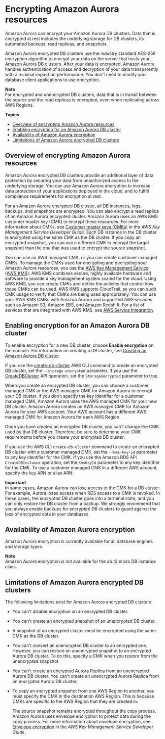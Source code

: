 # Encrypting Amazon Aurora resources<a name="Overview.Encryption"></a>

Amazon Aurora can encrypt your Amazon Aurora DB clusters\. Data that is encrypted at rest includes the underlying storage for DB clusters, its automated backups, read replicas, and snapshots\.

Amazon Aurora encrypted DB clusters use the industry standard AES\-256 encryption algorithm to encrypt your data on the server that hosts your Amazon Aurora DB clusters\. After your data is encrypted, Amazon Aurora handles authentication of access and decryption of your data transparently with a minimal impact on performance\. You don't need to modify your database client applications to use encryption\.

**Note**  
For encrypted and unencrypted DB clusters, data that is in transit between the source and the read replicas is encrypted, even when replicating across AWS Regions\.

**Topics**
+ [Overview of encrypting Amazon Aurora resources](#Overview.Encryption.Overview)
+ [Enabling encryption for an Amazon Aurora DB cluster](#Overview.Encryption.Enabling)
+ [Availability of Amazon Aurora encryption](#Overview.Encryption.Availability)
+ [Limitations of Amazon Aurora encrypted DB clusters](#Overview.Encryption.Limitations)

## Overview of encrypting Amazon Aurora resources<a name="Overview.Encryption.Overview"></a>

Amazon Aurora encrypted DB clusters provide an additional layer of data protection by securing your data from unauthorized access to the underlying storage\. You can use Amazon Aurora encryption to increase data protection of your applications deployed in the cloud, and to fulfill compliance requirements for encryption at rest\.

For an Amazon Aurora encrypted DB cluster, all DB instances, logs, backups, and snapshots are encrypted\. You can also encrypt a read replica of an Amazon Aurora encrypted cluster\. Amazon Aurora uses an AWS KMS customer master key \(CMK\) to encrypt these resources\. For more information about CMKs, see [Customer master keys \(CMKs\)](https://docs.aws.amazon.com/kms/latest/developerguide/concepts.html#master_keys) in the *AWS Key Management Service Developer Guide*\. Each DB instance in the DB cluster is encrypted using the same CMK as the DB cluster\. If you copy an encrypted snapshot, you can use a different CMK to encrypt the target snapshot than the one that was used to encrypt the source snapshot\.

You can use an AWS managed CMK, or you can create customer managed CMKs\. To manage the CMKs used for encrypting and decrypting your Amazon Aurora resources, you use the [AWS Key Management Service \(AWS KMS\)](https://docs.aws.amazon.com/kms/latest/developerguide/)\. AWS KMS combines secure, highly available hardware and software to provide a key management system scaled for the cloud\. Using AWS KMS, you can create CMKs and define the policies that control how these CMKs can be used\. AWS KMS supports CloudTrail, so you can audit CMK usage to verify that CMKs are being used appropriately\. You can use your AWS KMS CMKs with Amazon Aurora and supported AWS services such as Amazon S3, Amazon EBS, and Amazon Redshift\. For a list of services that are integrated with AWS KMS, see [AWS Service Integration](http://aws.amazon.com/kms/features/#AWS_Service_Integration)\.

## Enabling encryption for an Amazon Aurora DB cluster<a name="Overview.Encryption.Enabling"></a>

To enable encryption for a new DB cluster, choose **Enable encryption** on the console\. For information on creating a DB cluster, see [Creating an Amazon Aurora DB cluster](Aurora.CreateInstance.md)\.

If you use the [create\-db\-cluster](https://docs.aws.amazon.com/cli/latest/reference/rds/create-db-cluster.html) AWS CLI command to create an encrypted DB cluster, set the `--storage-encrypted` parameter\. If you use the [CreateDBCluster](https://docs.aws.amazon.com/AmazonRDS/latest/APIReference/API_CreateDBCluster.html) API operation, set the `StorageEncrypted` parameter to true\.

When you create an encrypted DB cluster, you can choose a customer managed CMK or the AWS managed CMK for Amazon Aurora to encrypt your DB cluster\. If you don't specify the key identifier for a customer managed CMK, Amazon Aurora uses the AWS managed CMK for your new DB cluster\. Amazon Aurora creates an AWS managed CMK for Amazon Aurora for your AWS account\. Your AWS account has a different AWS managed CMK for Amazon Aurora for each AWS Region\.

Once you have created an encrypted DB cluster, you can't change the CMK used by that DB cluster\. Therefore, be sure to determine your CMK requirements before you create your encrypted DB cluster\.

If you use the AWS CLI `create-db-cluster` command to create an encrypted DB cluster with a customer managed CMK, set the `--kms-key-id` parameter to any key identifier for the CMK\. If you use the Amazon RDS API `CreateDBInstance` operation, set the `KmsKeyId` parameter to any key identifier for the CMK\. To use a customer managed CMK in a different AWS account, specify the key ARN or alias ARN\.

**Important**  
In some cases, Amazon Aurora can lose access to the CMK for a DB cluster\. For example, Aurora loses access when RDS access to a CMK is revoked\. In these cases, the encrypted DB cluster goes into a terminal state, and you can only restore the DB cluster from a backup\. We strongly recommend that you always enable backups for encrypted DB clusters to guard against the loss of encrypted data in your databases\.

## Availability of Amazon Aurora encryption<a name="Overview.Encryption.Availability"></a>

Amazon Aurora encryption is currently available for all database engines and storage types\.

**Note**  
Amazon Aurora encryption is not available for the db\.t2\.micro DB instance class\.

## Limitations of Amazon Aurora encrypted DB clusters<a name="Overview.Encryption.Limitations"></a>

The following limitations exist for Amazon Aurora encrypted DB clusters:
+ You can't disable encryption on an encrypted DB cluster\.
+ You can't create an encrypted snapshot of an unencrypted DB cluster\.
+ A snapshot of an encrypted cluster must be encrypted using the same CMK as the DB cluster\.
+ You can't convert an unencrypted DB cluster to an encrypted one\. However, you can restore an unencrypted snapshot to an encrypted Aurora DB cluster\. To do this, specify a CMK when you restore from the unencrypted snapshot\.
+ You can't create an encrypted Aurora Replica from an unencrypted Aurora DB cluster\. You can't create an unencrypted Aurora Replica from an encrypted Aurora DB cluster\.
+ To copy an encrypted snapshot from one AWS Region to another, you must specify the CMK in the destination AWS Region\. This is because CMKs are specific to the AWS Region that they are created in\.

  The source snapshot remains encrypted throughout the copy process\. Amazon Aurora uses envelope encryption to protect data during the copy process\. For more information about envelope encryption, see [ Envelope encryption](https://docs.aws.amazon.com/kms/latest/developerguide/concepts.html#enveloping) in the *AWS Key Management Service Developer Guide*\.